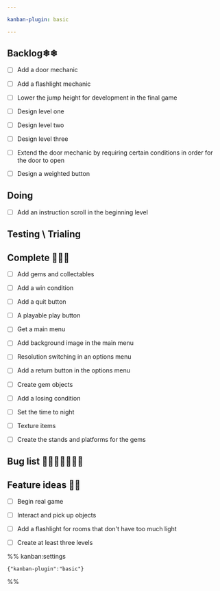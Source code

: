 ```yaml
---

kanban-plugin: basic

---
```


## Backlog❄❄

- [ ] Add a door mechanic
- [ ] Add a flashlight mechanic
- [ ] Lower the jump height for development in the final game
- [ ] Design level one
- [ ] Design level two
- [ ] Design level three
- [ ] Extend the door mechanic by requiring certain conditions in order for the door to open
- [ ] Design a weighted button


## Doing

- [ ] Add an instruction scroll in the beginning level


## Testing \ Trialing



## Complete 🎈🎉✨

- [ ] Add gems and collectables
- [ ] Add a win condition
- [ ] Add a quit button
- [ ] A playable play button
- [ ] Get a main menu
- [ ] Add background image in the main menu
- [ ] Resolution switching in an options menu
- [ ] Add a return button in the options menu
- [ ] Create gem objects
- [ ] Add a losing condition
- [ ] Set the time to night
- [ ] Texture items
- [ ] Create the stands and platforms for the gems


## Bug list 🦋🐛🦟🐜🦗🐝🐞



## Feature ideas 🧐🧐

- [ ] Begin real game
- [ ] Interact and pick up objects
- [ ] Add a flashlight for rooms that don't have too much light
- [ ] Create at least three levels




%% kanban:settings
```
{"kanban-plugin":"basic"}
```
%%